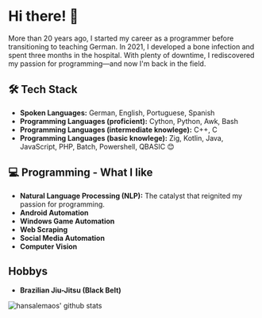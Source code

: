 # Hi there! 👋

More than 20 years ago, I started my career as a programmer before transitioning to teaching German. In 2021, I developed a bone infection and spent three months in the hospital. With plenty of downtime, I rediscovered my passion for programming—and now I'm back in the field.

## 🛠️ Tech Stack

- **Spoken Languages:** German, English, Portuguese, Spanish
- **Programming Languages (proficient):** Cython, Python, Awk, Bash
- **Programming Languages (intermediate knowlege):** C++, C
- **Programming Languages (basic knowlege):** Zig, Kotlin, Java, JavaScript, PHP, Batch, Powershell, QBASIC 😊

## 💻 Programming - What I like
- **Natural Language Processing (NLP):** The catalyst that reignited my passion for programming.
- **Android Automation**
- **Windows Game Automation**
- **Web Scraping**
- **Social Media Automation**
- **Computer Vision**

## Hobbys
- **Brazilian Jiu-Jitsu (Black Belt)**

![hansalemaos' github stats](https://github-readme-stats.vercel.app/api?username=hansalemaos&show_icons=true&theme=radical&include_all_commits=true) 

